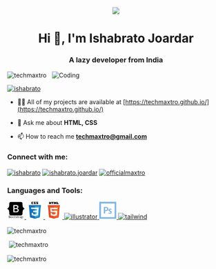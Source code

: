 <div align="center">
<img src="https://rishavanand.github.io/static/images/greetings.gif" align="center" width: "50%" />
</div>
<h1 align="center">Hi 👋, I'm Ishabrato Joardar</h1>
<h3 align="center">A lazy developer from India</h3>
<img align="right" alt="Coding" width="400" src="https://camo.githubusercontent.com/c1dcb74cc1c1835b1d716f5051499a2814c683c806b15f04b0eba492863703e9/68747470733a2f2f63646e2e6472696262626c652e636f6d2f75736572732f3733303730332f73637265656e73686f74732f363538313234332f6176656e746f2e676966"

<p align="left"> <img src="https://komarev.com/ghpvc/?username=techmaxtro&label=Profile%20views&color=0e75b6&style=flat" alt="techmaxtro" /> </p>

<p align="left"> <a href="https://twitter.com/ishabrato" target="blank"><img src="https://img.shields.io/twitter/follow/ishabrato?logo=twitter&style=for-the-badge" alt="ishabrato" /></a> </p>

- 👨‍💻 All of my projects are available at [https://techmaxtro.github.io/](https://techmaxtro.github.io/)

- 💬 Ask me about **HTML, CSS**

- 📫 How to reach me **techmaxtro@gmail.com**

<h3 align="left">Connect with me:</h3>
<p align="left">
<a href="https://twitter.com/ishabrato" target="blank"><img align="center" src="https://raw.githubusercontent.com/rahuldkjain/github-profile-readme-generator/master/src/images/icons/Social/twitter.svg" alt="ishabrato" height="30" width="40" /></a>
<a href="https://fb.com/ishabrato.joardar" targh="https://github-readme-stats.vercel.app/api?username=techmaxtro&show_icons=true&locale=enet="blank"><img align="center" src="https://raw.githubusercontent.com/rahuldkjain/github-profile-readme-generator/master/src/images/icons/Social/facebook.svg" alt="ishabrato.joardar" height="30" width="40" /></a>
<a href="https://instagram.com/officialmaxtro" target="blank"><img align="center" src="https://raw.githubusercontent.com/rahuldkjain/github-profile-readme-generator/master/src/images/icons/Social/instagram.svg" alt="officialmaxtro" height="30" width="40" /></a>
</p>

<h3 align="left">Languages and Tools:</h3>
<p align="left"> <a href="https://getbootstrap.com" target="_blank" rel="noreferrer"> <img src="https://raw.githubusercontent.com/devicons/devicon/master/icons/bootstrap/bootstrap-plain-wordmark.svg" alt="bootstrap" width="40" height="40"/> </a> <a href="https://www.w3schools.com/css/" target="_blank" rel="noreferrer"> <img src="https://raw.githubusercontent.com/devicons/devicon/master/icons/css3/css3-original-wordmark.svg" alt="css3" width="40" height="40"/> </a> <a href="https://www.w3.org/html/" target="_blank" rel="noreferrer"> <img src="https://raw.githubusercontent.com/devicons/devicon/master/icons/html5/html5-original-wordmark.svg" alt="html5" width="40" height="40"/> </a> <a href="https://www.adobe.com/in/products/illustrator.html" target="_blank" rel="noreferrer"> <img src="https://www.vectorlogo.zone/logos/adobe_illustrator/adobe_illustrator-icon.svg" alt="illustrator" width="40" height="40"/> </a> <a href="https://www.photoshop.com/en" target="_blank" rel="noreferrer"> <img src="https://raw.githubusercontent.com/devicons/devicon/master/icons/photoshop/photoshop-line.svg" alt="photoshop" width="40" height="40"/> </a> <a href="https://tailwindcss.com/" target="_blank" rel="noreferrer"> <img src="https://www.vectorlogo.zone/logos/tailwindcss/tailwindcss-icon.svg" alt="tailwind" width="40" height="40"/> </a> </p>

<p><img align="center" src="https://github-readme-stats.vercel.app/api/top-langs?username=techmaxtro&show_icons=true&locale=en&layout=compact&theme=transparent&hide_border=true" alt="techmaxtro" /></p>

<p>&nbsp;<img align="center" src="https://github-readme-stats.vercel.app/api?username=techmaxtro&show_icons=true&locale=en&theme=transparent&hide_border=true" alt="techmaxtro" /></p>

<p><img align="center" src="https://github-readme-streak-stats.herokuapp.com/?user=techmaxtro&theme=transparent&hide_border=true" alt="techmaxtro" /></p>

